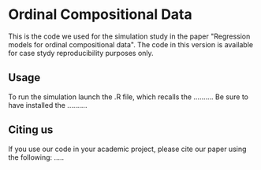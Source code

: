 # Ordinal Compositional Data

This is the code we used for the simulation study in the paper "Regression models for ordinal compositional data". 
The code in this version is available for case stydy reproducibility purposes only. 

## Usage

To run the simulation launch the .R file, which recalls the .......... Be sure to have installed the ..........

## Citing us

If you use our code in your academic project, please cite our paper using the following: .....
